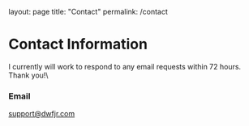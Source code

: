 layout: page
title: "Contact"
permalink: /contact

# Contact Information

I currently will work to respond to any email requests within 72 hours.\
Thank you!\

### Email
support@dwfjr.com
